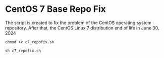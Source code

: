 # CentOS 7 Base Repo Fix

The script is created to fix the problem of the CentOS operating system repository. After that, the CentOS Linux 7 distribution end of life in June 30, 2024

    chmod +x c7_repofix.sh

    sh c7_repofix.sh

